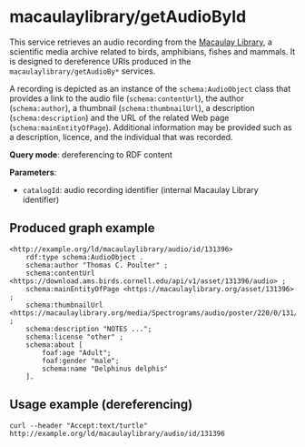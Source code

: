 # macaulaylibrary/getAudioById

This service retrieves an audio recording from the [Macaulay Library](https://www.macaulaylibrary.org/), a scientific media archive related to birds, amphibians, fishes and mammals.
It is designed to dereference URIs produced in the `macaulaylibrary/getAudioBy*` services.

A recording is depicted as an instance of the `schema:AudioObject` class that provides a link to the audio file (`schema:contentUrl`), the author (`schema:author`), a thumbnail (`schema:thumbnailUrl`), a description (`schema:description`) and the URL of the related Web page (`schema:mainEntityOfPage`). Additional information may be provided such as a description, licence, and the individual that was recorded.


**Query mode**: dereferencing to RDF content

**Parameters**:
- `catalogId`: audio recording identifier (internal Macaulay Library identifier)


## Produced graph example

```turtle
<http://example.org/ld/macaulaylibrary/audio/id/131396>
    rdf:type schema:AudioObject .
    schema:author "Thomas C. Poulter" ;
    schema:contentUrl <https://download.ams.birds.cornell.edu/api/v1/asset/131396/audio> ;
    schema:mainEntityOfPage <https://macaulaylibrary.org/asset/131396> ;
    schema:thumbnailUrl <https://macaulaylibrary.org/media/Spectrograms/audio/poster/220/0/131/131396.jpg> ;
    schema:description "NOTES ...";
    schema:license "other" ;
    schema:about [
        foaf:age "Adult";
        foaf:gender "male";
        schema:name "Delphinus delphis"
    ].
```

## Usage example (dereferencing)

    curl --header "Accept:text/turtle" http://example.org/ld/macaulaylibrary/audio/id/131396
